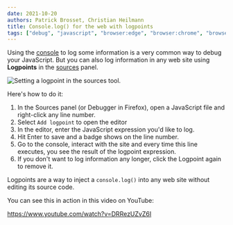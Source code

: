 ```yaml
---
date: 2021-10-20
authors: Patrick Brosset, Christian Heilmann
title: Console.log() for the web with logpoints
tags: ["debug", "javascript", "browser:edge", "browser:chrome", "browser:firefox", "browser:safari"]
---
```

Using the [console](https://docs.microsoft.com/microsoft-edge/devtools-guide-chromium/console/) to log some information is a very common way to debug your JavaScript. But you can also log information in any web site using **Logpoints** in the [sources](https://docs.microsoft.com/microsoft-edge/devtools-guide-chromium/sources/) panel.

![Setting a logpoint in the sources tool.](../../assets/img/use-logpoints.png)

Here's how to do it:

1. In the Sources panel (or Debugger in Firefox), open a JavaScript file and right-click any line number.
1. Select `Add logpoint` to open the editor
1. In the editor, enter the JavaScript expression you'd like to log.
1. Hit Enter to save and a badge shows on the line number.
1. Go to the console, interact with the site and every time this line executes, you see the result of the logpoint expression.
1. If you don't want to log information any longer, click the Logpoint again to remove it.

Logpoints are a way to inject a `console.log()` into any web site without editing its source code.

You can see this in action in this video on YouTube:

https://www.youtube.com/watch?v=DRRezUZvZ6I
